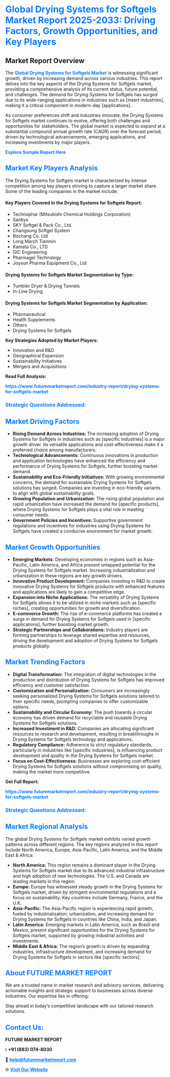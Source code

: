 <h1 style="color: #007BFF;">Global Drying Systems for Softgels Market Report 2025-2033: Driving Factors, Growth Opportunities, and Key Players</h1>

<section id="overview">
<h2>Market Report Overview</h2>
<p>The <a href="https://www.futuremarketreport.com/industry-report/drying-systems-for-softgels-market" style="color: #007BFF; text-decoration: none;"><strong>Global Drying Systems for Softgels Market</strong></a> is witnessing significant growth, driven by increasing demand across various industries. This report delves into the key aspects of the Drying Systems for Softgels market, providing a comprehensive analysis of its current status, future potential, and challenges. The demand for Drying Systems for Softgels has surged due to its wide-ranging applications in industries such as [insert industries], making it a critical component in modern-day [applications].</p>
<p>As consumer preferences shift and industries innovate, the Drying Systems for Softgels market continues to evolve, offering both challenges and opportunities for stakeholders. The global market is expected to expand at a substantial compound annual growth rate (CAGR) over the forecast period, driven by technological advancements, emerging applications, and increasing investments by major players.</p>
</section>

<section id="overview">
<p><a href="https://www.futuremarketreport.com/request-sample/reportId=122034" style="color: #007BFF; text-decoration: none;"><strong>Explore Sample Report Here</strong></a></p>
</section>

<section id="key-players">
<h2 style="color: #007BFF;">Market Key Players Analysis</h2>
<p>The Drying Systems for Softgels market is characterized by intense competition among key players striving to capture a larger market share. Some of the leading companies in the market include:</p>
<h4>Key Players Covered in the Drying Systems for Softgels Report:</h4>
<ul><li>Technophar (Mitsubishi Chemical Holdings Corporation)</li><li>Sankyo</li><li>SKY Softgel &amp; Pack Co., Ltd.</li><li>Changsung Softgel System</li><li>Bochang Co. Ltd</li><li>Long March Tianmin</li><li>Kamata Co., LTD</li><li>GIC Engineering</li><li>Pharmagel Technology</li><li>Joysun Pharma Equipment Co., Ltd</li></ul>
<h4>Drying Systems for Softgels Market Segmentation by Type:</h4>
<ul><li>Tumbler Dryer &amp; Drying Tunnels</li><li>In-Line Drying</li></ul>

<h4>Drying Systems for Softgels Market Segmentation by Application:</h4>
<ul><li>Pharmaceutical</li><li>Health Supplements</li><li>Others</li><li>Drying Systems for Softgels</li></ul>
<p><strong>Key Strategies Adopted by Market Players:</strong></p>
<ul>
<li>Innovation and R&D</li>
<li>Geographical Expansion</li>
<li>Sustainability Initiatives</li>
<li>Mergers and Acquisitions</li>
</ul>
</section>

<section>
<p><strong>Read Full Analysis: </strong></p><a href="https://www.futuremarketreport.com/industry-report/drying-systems-for-softgels-market" style="color: #007BFF; text-decoration: none;"><strong>https://www.futuremarketreport.com/industry-report/drying-systems-for-softgels-market</strong></a>
<h3 style="color: #007BFF;">Strategic Questions Addressed:</h3>
</section>

<section id="driving-factors">
<h2 style="color: #007BFF;">Market Driving Factors</h2>
<ul>
<li><strong>Rising Demand Across Industries:</strong> The increasing adoption of Drying Systems for Softgels in industries such as [specific industries] is a major growth driver. Its versatile applications and cost-effectiveness make it a preferred choice among manufacturers.</li>
<li><strong>Technological Advancements:</strong> Continuous innovations in production and application technologies have enhanced the efficiency and performance of Drying Systems for Softgels, further boosting market demand.</li>
<li><strong>Sustainability and Eco-Friendly Initiatives:</strong> With growing environmental concerns, the demand for sustainable Drying Systems for Softgels solutions has surged. Companies are investing in eco-friendly variants to align with global sustainability goals.</li>
<li><strong>Growing Population and Urbanization:</strong> The rising global population and rapid urbanization have increased the demand for [specific products], where Drying Systems for Softgels plays a vital role in meeting consumer needs.</li>
<li><strong>Government Policies and Incentives:</strong> Supportive government regulations and incentives for industries using Drying Systems for Softgels have created a conducive environment for market growth.</li>
</ul>
</section>

<section id="growth-opportunities">
<h2 style="color: #007BFF;">Market Growth Opportunities</h2>
<ul>
<li><strong>Emerging Markets:</strong> Developing economies in regions such as Asia-Pacific, Latin America, and Africa present untapped potential for the Drying Systems for Softgels market. Increasing industrialization and urbanization in these regions are key growth drivers.</li>
<li><strong>Innovative Product Development:</strong> Companies investing in R&D to create innovative Drying Systems for Softgels products with enhanced features and applications are likely to gain a competitive edge.</li>
<li><strong>Expansion into Niche Applications:</strong> The versatility of Drying Systems for Softgels allows it to be utilized in niche markets such as [specific niches], creating opportunities for growth and diversification.</li>
<li><strong>E-commerce Growth:</strong> The rise of e-commerce platforms has created a surge in demand for Drying Systems for Softgels used in [specific applications], further boosting market growth.</li>
<li><strong>Strategic Partnerships and Collaborations:</strong> Industry players are forming partnerships to leverage shared expertise and resources, driving the development and adoption of Drying Systems for Softgels products globally.</li>
</ul>
</section>

<section id="trending-factors">
<h2 style="color: #007BFF;">Market Trending Factors</h2>
<ul>
<li><strong>Digital Transformation:</strong> The integration of digital technologies in the production and distribution of Drying Systems for Softgels has improved efficiency and customer satisfaction.</li>
<li><strong>Customization and Personalization:</strong> Consumers are increasingly seeking personalized Drying Systems for Softgels solutions tailored to their specific needs, prompting companies to offer customizable options.</li>
<li><strong>Sustainability and Circular Economy:</strong> The push towards a circular economy has driven demand for recyclable and reusable Drying Systems for Softgels solutions.</li>
<li><strong>Increased Investment in R&D:</strong> Companies are allocating significant resources to research and development, resulting in breakthroughs in Drying Systems for Softgels technology and applications.</li>
<li><strong>Regulatory Compliance:</strong> Adherence to strict regulatory standards, particularly in industries like [specific industries], is influencing product development and quality in the Drying Systems for Softgels market.</li>
<li><strong>Focus on Cost-Effectiveness:</strong> Businesses are exploring cost-efficient Drying Systems for Softgels solutions without compromising on quality, making the market more competitive.</li>
</ul>
</section>

<section>
<p><strong>Get Full Report: </strong></p><a href="https://www.futuremarketreport.com/industry-report/drying-systems-for-softgels-market" style="color: #007BFF; text-decoration: none;"><strong>https://www.futuremarketreport.com/industry-report/drying-systems-for-softgels-market</strong></a>
<h3 style="color: #007BFF;">Strategic Questions Addressed:</h3>
</section>


<section id="regional-analysis">
<h2 style="color: #007BFF;">Market Regional Analysis</h2>
<p>The global Drying Systems for Softgels market exhibits varied growth patterns across different regions. The key regions analyzed in this report include North America, Europe, Asia-Pacific, Latin America, and the Middle East & Africa:</p>
<ul>
<li><strong>North America:</strong> This region remains a dominant player in the Drying Systems for Softgels market due to its advanced industrial infrastructure and high adoption of new technologies. The U.S. and Canada are leading markets in this region.</li>
<li><strong>Europe:</strong> Europe has witnessed steady growth in the Drying Systems for Softgels market, driven by stringent environmental regulations and a focus on sustainability. Key countries include Germany, France, and the U.K.</li>
<li><strong>Asia-Pacific:</strong> The Asia-Pacific region is experiencing rapid growth, fueled by industrialization, urbanization, and increasing demand for Drying Systems for Softgels in countries like China, India, and Japan.</li>
<li><strong>Latin America:</strong> Emerging markets in Latin America, such as Brazil and Mexico, present significant opportunities for the Drying Systems for Softgels market, supported by growing industrial activities and investments.</li>
<li><strong>Middle East & Africa:</strong> The region’s growth is driven by expanding industries, infrastructure development, and increasing demand for Drying Systems for Softgels in sectors like [specific sectors].</li>
</ul>
</section>

<footer>
<h2 style="color: #007BFF;">About FUTURE MARKET REPORT</h2>
<p>We are a trusted name in market research and advisory services, delivering actionable insights and strategic support to businesses across diverse industries. Our expertise lies in offering:</p>

<p>Stay ahead in today’s competitive landscape with our tailored research solutions.</p>

<h2 style="color: #007BFF;">Contact Us:</h2>
<p><strong>FUTURE MARKET REPORT</strong></p>
<p>📞 <strong>+91 (883) 074-8030</strong></p>
<p>📧 <strong><a href="mailto:help@futuremarketreport.com" style="color: #007BFF;">help@futuremarketreport.com</a></strong></p>
<p>🌐 <strong><a href="https://www.futuremarketreport.com/" style="color: #007BFF;">Visit Our Website</a></strong></p>
</footer>
